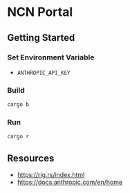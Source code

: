 # NCN Portal

## Getting Started

### Set Environment Variable

- `ANTHROPIC_API_KEY`

### Build

```bash
cargo b
```

### Run

```bash
cargo r
```

## Resources
- https://rig.rs/index.html
- https://docs.anthropic.com/en/home

